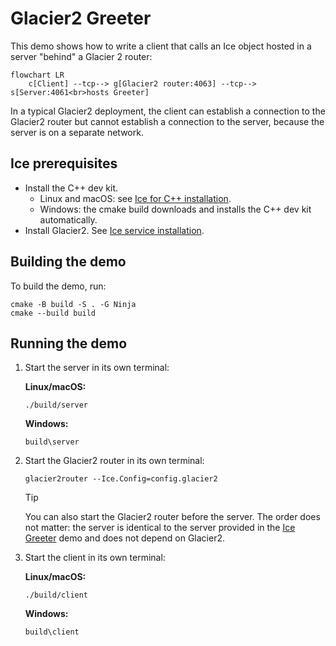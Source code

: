 # Glacier2 Greeter

This demo shows how to write a client that calls an Ice object hosted in a server "behind" a Glacier 2 router:

```mermaid
flowchart LR
    c[Client] --tcp--> g[Glacier2 router:4063] --tcp--> s[Server:4061<br>hosts Greeter]
```

In a typical Glacier2 deployment, the client can establish a connection to the Glacier2 router but cannot establish
a connection to the server, because the server is on a separate network.

## Ice prerequisites

- Install the C++ dev kit.
  - Linux and macOS: see [Ice for C++ installation].
  - Windows: the cmake build downloads and installs the C++ dev kit automatically.
- Install Glacier2. See [Ice service installation].

## Building the demo

To build the demo, run:

```shell
cmake -B build -S . -G Ninja
cmake --build build
```

## Running the demo

1. Start the server in its own terminal:

   **Linux/macOS:**

   ```shell
   ./build/server
   ```

   **Windows:**

   ```shell
   build\server
   ```

2. Start the Glacier2 router in its own terminal:

   ```shell
   glacier2router --Ice.Config=config.glacier2
   ```

   > [!TIP]
   > You can also start the Glacier2 router before the server. The order does not matter: the server is identical to the
   > server provided in the [Ice Greeter][1] demo and does not depend on Glacier2.

3. Start the client in its own terminal:

    **Linux/macOS:**

    ```shell
    ./build/client
    ```

    **Windows:**

    ```shell
    build\client
    ```

[1]: ../../Ice/Greeter
[Ice for C++ installation]: https://github.com/zeroc-ice/ice/blob/main/NIGHTLY.md#ice-for-c
[Ice service installation]: https://github.com/zeroc-ice/ice/blob/main/NIGHTLY.md#ice-services
